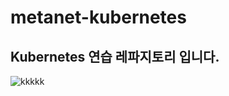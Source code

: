 # metanet-kubernetes

## Kubernetes 연습 레파지토리 입니다.

![kkkkk](https://user-images.githubusercontent.com/106860598/229964769-97bb06ec-1b87-44bf-8e15-4b97e492d8cf.png)
